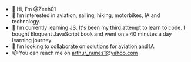 - 👋 Hi, I’m @Zeeh01
- 👀 I’m interested in aviation, sailing, hiking, motorbikes, IA and technology.
- 🌱 I’m currently learning JS. It's been my third attempt to learn to code. I bought Eloquent JavaScript book and went on a 40 minutes a day learning journey.
- 💞️ I’m looking to collaborate on solutions for aviation and IA.
- 📫 You can reach me on arthur_nunes1@yahoo.com

<!---
Zeeh01/Zeeh01 is a ✨ special ✨ repository because its `README.md` (this file) appears on your GitHub profile.
You can click the Preview link to take a look at your changes.
--->
